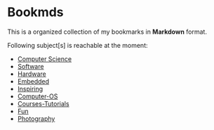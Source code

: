 Bookmds
=======

This is a organized collection of my bookmarks in __Markdown__ format. 

Following subject[s] is reachable at the moment:

* [Computer Science][6]
* [Software][2]
* [Hardware][7]
* [Embedded][1]
* [Inspiring][8]
* [Computer-OS][5]
* [Courses-Tutorials][9]
* [Fun][3]
* [Photography][4]



[1]: embedded.md
[2]: software.md
[3]: fun.md
[4]: photography.md
[5]: computer.md
[6]: cs.md
[7]: hardware.md
[8]: inspiring.md
[9]: courses.md

